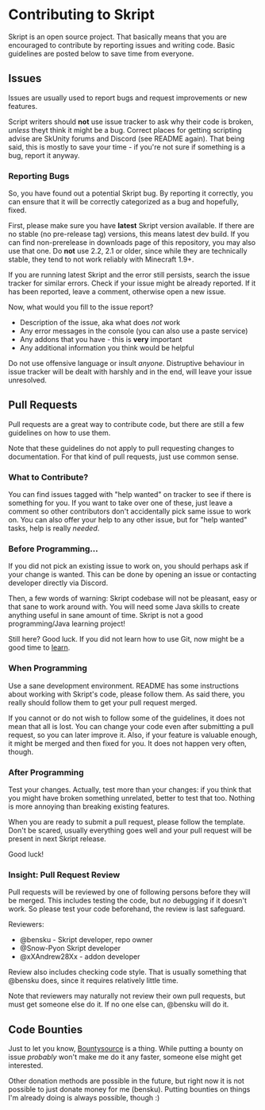 # Contributing to Skript
Skript is an open source project. That basically means that you are
encouraged to contribute by reporting issues and writing code. Basic
guidelines are posted below to save time from everyone.

## Issues
Issues are usually used to report bugs and request improvements or new features.

Script writers should **not** use issue tracker to ask why their code is broken,
*unless* theyt think it might be a bug. Correct places for getting scripting advise
are SkUnity forums and Discord (see README again). That being said, this is
mostly to save your time - if you're not sure if something is a bug, report it
anyway.

### Reporting Bugs
So, you have found out a potential Skript bug. By reporting it correctly, you
can ensure that it will be correctly categorized as a bug and hopefully, fixed.

First, please make sure you have **latest** Skript version available. If there
are no stable (no pre-release tag) versions, this means latest dev build.
If you can find non-prerelease in downloads page of this repository, you may
also use that one. Do **not** use 2.2, 2.1 or older, since while they are
technically stable, they tend to not work reliably with Minecraft 1.9+.

If you are running latest Skript and the error still persists, search the
issue tracker for similar errors. Check if your issue might be already reported.
If it has been reported, leave a comment, otherwise open a new issue.

Now, what would you fill to the issue report?
* Description of the issue, aka what does *not* work
* Any error messages in the console (you can also use a paste service)
* Any addons that you have - this is **very** important
* Any additional information you think would be helpful

Do not use offensive language or insult *anyone*. Distruptive behaviour in issue
tracker will be dealt with harshly and in the end, will leave your issue unresolved.

## Pull Requests
Pull requests are a great way to contribute code, but there are still a few
guidelines on how to use them.

Note that these guidelines do not apply to pull requesting changes to
documentation. For that kind of pull requests, just use common sense.

### What to Contribute?
You can find issues tagged with "help wanted" on tracker to see if there is
something for you. If you want to take over one of these, just leave a comment
so other contributors don't accidentally pick same issue to work on. You can also
offer your help to any other issue, but for "help wanted" tasks, help is really
*needed*.

### Before Programming...
If you did not pick an existing issue to work on, you should perhaps ask if your
change is wanted. This can be done by opening an issue or contacting developer
directly via Discord.

Then, a few words of warning: Skript codebase will not be pleasant, easy or
that sane to work around with. You will need some Java skills to create anything
useful in sane amount of time. Skript is not a good programming/Java learning
project!

Still here? Good luck. If you did not learn how to use Git, now might be a good
time to [learn](https://help.github.com/categories/bootcamp/).

### When Programming
Use a sane development environment. README has some instructions about working
with Skript's code, please follow them. As said there, you really should follow
them to get your pull request merged.

If you cannot or do not wish to follow some of the guidelines, it does not mean
that all is lost. You can change your code even after submitting a pull request,
so you can later improve it. Also, if your feature is valuable enough, it might
be merged and then fixed for you. It does not happen very often, though.

### After Programming
Test your changes. Actually, test more than your changes: if you think that you
might have broken something unrelated, better to test that too. Nothing is more
annoying than breaking existing features.

When you are ready to submit a pull request, please follow the template. Don't
be scared, usually everything goes well and your pull request will be present
in next Skript release.

Good luck!

### Insight: Pull Request Review
Pull requests will be reviewed by one of following persons before they will be
merged. This includes testing the code, but *no* debugging if it doesn't work.
So please test your code beforehand, the review is last safeguard.

Reviewers:

* @bensku - Skript developer, repo owner
* @Snow-Pyon Skript developer
* @xXAndrew28Xx - addon developer

Review also includes checking code style. That is usually something that @bensku
does, since it requires relatively little time.

Note that reviewers may naturally not review their own pull requests, but must
get someone else do it. If no one else can, @bensku will do it.

## Code Bounties
Just to let you know, [Bountysource](https://www.bountysource.com/) is a thing.
While putting a bounty on issue *probably* won't make me do it any faster,
someone else might get interested.

Other donation methods are possible in the future, but right now it is not
possible to just donate money for me (bensku). Putting bounties on things
I'm already doing is always possible, though :)
